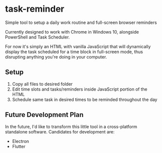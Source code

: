 # task-reminder
Simple tool to setup a daily work routine and full-screen browser reminders

Currently designed to work with Chrome in Windows 10, alongside PowerShell and Task Scheduler.

For now it's simply an HTML with vanilla JavaScript that will dynamically display the task scheduled for a time block in full-screen mode, 
thus disrupting anything you're doing in your computer.

Setup
-------

1. Copy all files to desired folder
2. Edit time slots and tasks/reminders inside JavaScript portion of the HTML
3. Schedule same task in desired times to be reminded throughout the day

Future Development Plan
-------

In the future, I'd like to transform this little tool in a cross-platform standalone software.
Candidates for development are:

- Electron
- Flutter
